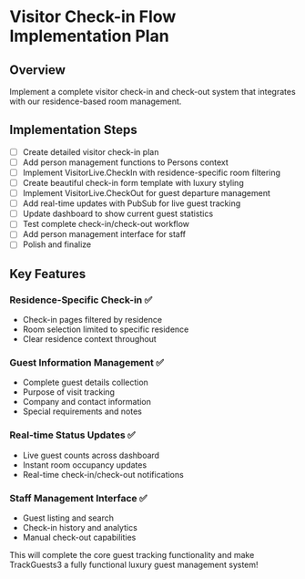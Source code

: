 # Visitor Check-in Flow Implementation Plan

## Overview
Implement a complete visitor check-in and check-out system that integrates with our residence-based room management.

## Implementation Steps
- [ ] Create detailed visitor check-in plan
- [ ] Add person management functions to Persons context
- [ ] Implement VisitorLive.CheckIn with residence-specific room filtering
- [ ] Create beautiful check-in form template with luxury styling
- [ ] Implement VisitorLive.CheckOut for guest departure management
- [ ] Add real-time updates with PubSub for live guest tracking
- [ ] Update dashboard to show current guest statistics
- [ ] Test complete check-in/check-out workflow
- [ ] Add person management interface for staff
- [ ] Polish and finalize

## Key Features
### Residence-Specific Check-in ✅
- Check-in pages filtered by residence
- Room selection limited to specific residence
- Clear residence context throughout

### Guest Information Management ✅
- Complete guest details collection
- Purpose of visit tracking
- Company and contact information
- Special requirements and notes

### Real-time Status Updates ✅
- Live guest counts across dashboard
- Instant room occupancy updates
- Real-time check-in/check-out notifications

### Staff Management Interface ✅
- Guest listing and search
- Check-in history and analytics
- Manual check-out capabilities

This will complete the core guest tracking functionality and make TrackGuests3 a fully functional luxury guest management system!
